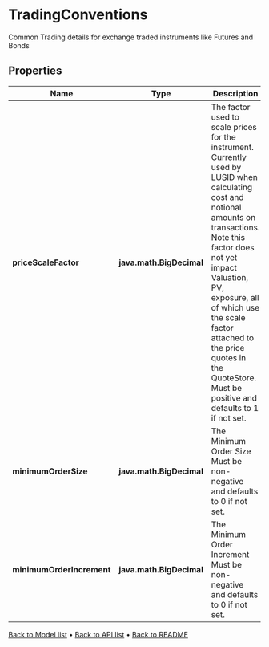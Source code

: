 

# TradingConventions

Common Trading details for exchange traded instruments like Futures and Bonds

## Properties

| Name | Type | Description | Notes |
|------------ | ------------- | ------------- | -------------|
|**priceScaleFactor** | **java.math.BigDecimal** | The factor used to scale prices for the instrument. Currently used by LUSID when calculating cost and notional amounts on transactions. Note this factor does not yet impact Valuation, PV, exposure, all of which use the scale factor attached to the price quotes in the QuoteStore. Must be positive and defaults to 1 if not set. |  [optional] |
|**minimumOrderSize** | **java.math.BigDecimal** | The Minimum Order Size Must be non-negative and defaults to 0 if not set. |  [optional] |
|**minimumOrderIncrement** | **java.math.BigDecimal** | The Minimum Order Increment Must be non-negative and defaults to 0 if not set. |  [optional] |



[Back to Model list](../README.md#documentation-for-models) &#8226; [Back to API list](../README.md#documentation-for-api-endpoints) &#8226; [Back to README](../README.md)



